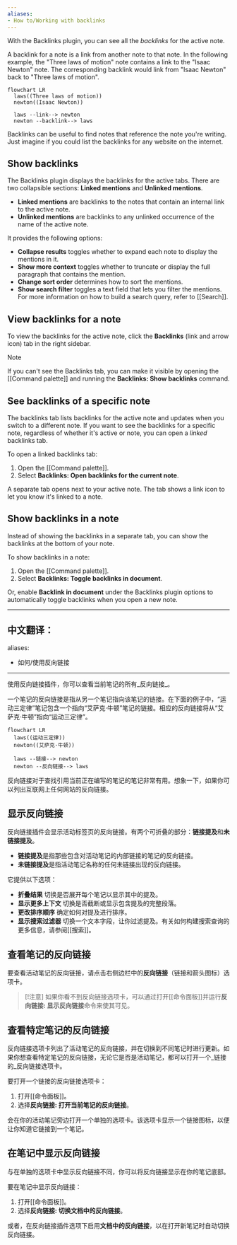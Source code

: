 ```yaml
---
aliases: 
- How to/Working with backlinks
---
```


With the Backlinks plugin, you can see all the _backlinks_ for the active note.

A backlink for a note is a link from another note to that note. In the following example, the "Three laws of motion" note contains a link to the "Isaac Newton" note. The corresponding backlink would link from "Isaac Newton" back to "Three laws of motion".

```mermaid
flowchart LR
  laws((Three laws of motion))
  newton((Isaac Newton))

  laws --link--> newton
  newton --backlink--> laws
```

Backlinks can be useful to find notes that reference the note you're writing. Just imagine if you could list the backlinks for any website on the internet.

## Show backlinks

The Backlinks plugin displays the backlinks for the active tabs. There are two collapsible sections: **Linked mentions** and **Unlinked mentions**.

- **Linked mentions** are backlinks to the notes that contain an internal link to the active note.
- **Unlinked mentions** are backlinks to any unlinked occurrence of the name of the active note.

It provides the following options:

- **Collapse results** toggles whether to expand each note to display the mentions in it.
- **Show more context** toggles whether to truncate or display the full paragraph that contains the mention.
- **Change sort order** determines how to sort the mentions.
- **Show search filter** toggles a text field that lets you filter the mentions. For more information on how to build a search query, refer to [[Search]].

## View backlinks for a note

To view the backlinks for the active note, click the **Backlinks** (link and arrow icon) tab in the right sidebar.

> [!note]
> If you can't see the Backlinks tab, you can make it visible by opening the [[Command palette]] and running the **Backlinks: Show backlinks** command.

## See backlinks of a specific note

The backlinks tab lists backlinks for the active note and updates when you switch to a different note. If you want to see the backlinks for a specific note, regardless of whether it's active or note, you can open a _linked_ backlinks tab.

To open a linked backlinks tab:

1. Open the [[Command palette]].
2. Select **Backlinks: Open backlinks for the current note**.

A separate tab opens next to your active note. The tab shows a link icon to let you know it's linked to a note.

## Show backlinks in a note

Instead of showing the backlinks in a separate tab, you can show the backlinks at the bottom of your note.

To show backlinks in a note:

1. Open the [[Command palette]].
2. Select **Backlinks: Toggle backlinks in document**.

Or, enable **Backlink in document** under the Backlinks plugin options to automatically toggle backlinks when you open a new note.


---

中文翻译：
---
aliases: 
- 如何/使用反向链接
---

使用反向链接插件，你可以查看当前笔记的所有_反向链接_。

一个笔记的反向链接是指从另一个笔记指向该笔记的链接。在下面的例子中，“运动三定律”笔记包含一个指向“艾萨克·牛顿”笔记的链接。相应的反向链接将从“艾萨克·牛顿”指向“运动三定律”。

```mermaid
flowchart LR
  laws((运动三定律))
  newton((艾萨克·牛顿))

  laws --链接--> newton
  newton --反向链接--> laws
```

反向链接对于查找引用当前正在编写的笔记的笔记非常有用。想象一下，如果你可以列出互联网上任何网站的反向链接。

## 显示反向链接

反向链接插件会显示活动标签页的反向链接。有两个可折叠的部分：**链接提及**和**未链接提及**。

- **链接提及**是指那些包含对活动笔记的内部链接的笔记的反向链接。
- **未链接提及**是指活动笔记名称的任何未链接出现的反向链接。

它提供以下选项：

- **折叠结果** 切换是否展开每个笔记以显示其中的提及。
- **显示更多上下文** 切换是否截断或显示包含提及的完整段落。
- **更改排序顺序** 确定如何对提及进行排序。
- **显示搜索过滤器** 切换一个文本字段，让你过滤提及。有关如何构建搜索查询的更多信息，请参阅[[搜索]]。

## 查看笔记的反向链接

要查看活动笔记的反向链接，请点击右侧边栏中的**反向链接**（链接和箭头图标）选项卡。

> [!注意]
> 如果你看不到反向链接选项卡，可以通过打开[[命令面板]]并运行**反向链接: 显示反向链接**命令来使其可见。

## 查看特定笔记的反向链接

反向链接选项卡列出了活动笔记的反向链接，并在切换到不同笔记时进行更新。如果你想查看特定笔记的反向链接，无论它是否是活动笔记，都可以打开一个_链接的_反向链接选项卡。

要打开一个链接的反向链接选项卡：

1. 打开[[命令面板]]。
2. 选择**反向链接: 打开当前笔记的反向链接**。

会在你的活动笔记旁边打开一个单独的选项卡。该选项卡显示一个链接图标，以便让你知道它链接到一个笔记。

## 在笔记中显示反向链接

与在单独的选项卡中显示反向链接不同，你可以将反向链接显示在你的笔记底部。

要在笔记中显示反向链接：

1. 打开[[命令面板]]。
2. 选择**反向链接: 切换文档中的反向链接**。

或者，在反向链接插件选项下启用**文档中的反向链接**，以在打开新笔记时自动切换反向链接。